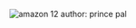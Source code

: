 
![amazon 12](https://github.com/princepal007/file-1/assets/161739905/c9124a33-1aa1-4e81-b55f-8f2882fd7a5d)
author: prince pal